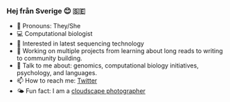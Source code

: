 ### Hej från Sverige 😊 🇸🇪

- 💜 Pronouns: They/She
- 💻 Computational biologist
- 🧬 Interested in latest sequencing technology
- 🤝 Working on multiple projects from learning about long reads to writing to community building. 
- 💬 Talk to me about: genomics, computational biology initiatives, psychology, and languages.
- 📫 How to reach me: [Twitter](https://twitter.com/_nazeefatima)
- 🌤 Fun fact: I am a [cloudscape photographer](https://www.flickr.com/photos/nazeefafatima/albums/72157630074604590)

